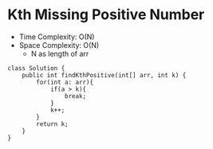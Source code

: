 # Kth Missing Positive Number

- Time Complexity: O(N)
- Space Complexity: O(N)
  - N as length of arr

```
class Solution {
    public int findKthPositive(int[] arr, int k) {
        for(int a: arr){
            if(a > k){
                break;
            }
            k++;
        }
        return k;
    }
}
```
